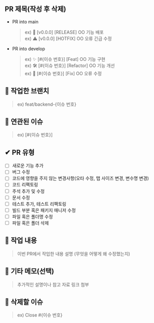 ## PR 제목(작성 후 삭제)

- PR into main
  > ex) 🚀 [v0.0.0] [RELEASE] OO 기능 배포 <br>
  > ex) ⚠ [v0.0.0] [HOTFIX] OO 오류 긴급 수정 <br>
- PR into develop
  > ex) ✨ [#{이슈 번호}] [Feat] OO 기능 구현 <br>
  > ex) 🛠 [#{이슈 번호}] [Refactor] OO 기능 개선 <br>
  > ex) 🐞 [#{이슈 번호}] [Fix] OO 오류 수정 <br>

## 🌳 작업한 브랜치

> ex) feat/backend-{이슈 번호}

## 🔎 연관된 이슈

> ex) [#{이슈 번호}]

## ✔ PR 유형

- [ ] 새로운 기능 추가
- [ ] 버그 수정
- [ ] 코드에 영향을 주지 않는 변경사항(오타 수정, 탭 사이즈 변경, 변수명 변경)
- [ ] 코드 리팩토링
- [ ] 주석 추가 및 수정
- [ ] 문서 수정
- [ ] 테스트 추가, 테스트 리팩토링
- [ ] 빌드 부분 혹은 패키지 매니저 수정
- [ ] 파일 혹은 폴더명 수정
- [ ] 파일 혹은 폴더 삭제

## 📝 작업 내용

> 이번 PR에서 작업한 내용 설명 (무엇을 어떻게 왜 수정했는지)

## 💬 기타 메모(선택)

> 추가적인 설명이나 참고 자료 링크 첨부

## 🔗 삭제할 이슈

> ex) Close #{이슈 번호}
